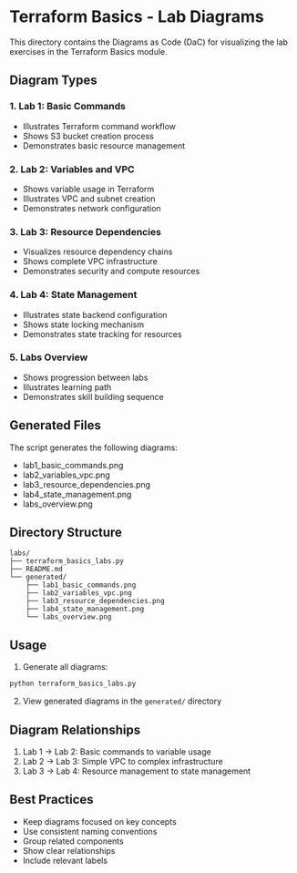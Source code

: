 # Terraform Basics - Lab Diagrams

This directory contains the Diagrams as Code (DaC) for visualizing the lab exercises in the Terraform Basics module.

## Diagram Types

### 1. Lab 1: Basic Commands
- Illustrates Terraform command workflow
- Shows S3 bucket creation process
- Demonstrates basic resource management

### 2. Lab 2: Variables and VPC
- Shows variable usage in Terraform
- Illustrates VPC and subnet creation
- Demonstrates network configuration

### 3. Lab 3: Resource Dependencies
- Visualizes resource dependency chains
- Shows complete VPC infrastructure
- Demonstrates security and compute resources

### 4. Lab 4: State Management
- Illustrates state backend configuration
- Shows state locking mechanism
- Demonstrates state tracking for resources

### 5. Labs Overview
- Shows progression between labs
- Illustrates learning path
- Demonstrates skill building sequence

## Generated Files

The script generates the following diagrams:
- lab1_basic_commands.png
- lab2_variables_vpc.png
- lab3_resource_dependencies.png
- lab4_state_management.png
- labs_overview.png

## Directory Structure
```plaintext
labs/
├── terraform_basics_labs.py
├── README.md
└── generated/
    ├── lab1_basic_commands.png
    ├── lab2_variables_vpc.png
    ├── lab3_resource_dependencies.png
    ├── lab4_state_management.png
    └── labs_overview.png
```

## Usage

1. Generate all diagrams:
```bash
python terraform_basics_labs.py
```

2. View generated diagrams in the `generated/` directory

## Diagram Relationships

1. Lab 1 → Lab 2: Basic commands to variable usage
2. Lab 2 → Lab 3: Simple VPC to complex infrastructure
3. Lab 3 → Lab 4: Resource management to state management

## Best Practices
- Keep diagrams focused on key concepts
- Use consistent naming conventions
- Group related components
- Show clear relationships
- Include relevant labels 